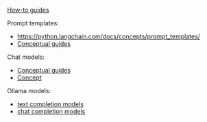 

[How-to guides](https://python.langchain.com/docs/how_to/#prompt-templates)

Prompt templates:
- https://python.langchain.com/docs/concepts/prompt_templates/
- [Conceptual guides](https://python.langchain.com/docs/how_to/#prompt-templates)

Chat models:
- [Conceptual guides](https://python.langchain.com/docs/how_to/#chat-models)
- [Concept](https://python.langchain.com/docs/concepts/chat_models/)

Ollama models:
- [text completion models](https://python.langchain.com/docs/integrations/llms/ollama/)
- [chat completion models](https://python.langchain.com/docs/integrations/chat/ollama/)